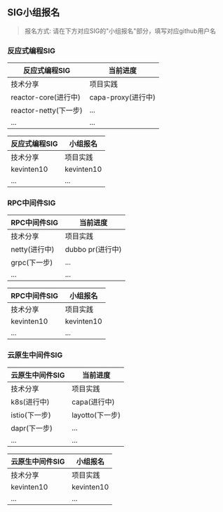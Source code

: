 ## SIG小组报名

> 报名方式: 请在下方对应SIG的"小组报名"部分，填写对应github用户名

### 反应式编程SIG

|反应式编程SIG|当前进度|
|---|---|
|技术分享|项目实践|
|reactor-core(进行中)|capa-proxy(进行中)|
|reactor-netty(下一步)|...|
|...|...|

|反应式编程SIG|小组报名|
|---|---|
|技术分享|项目实践|
|kevinten10|kevinten10|
|...|...|

### RPC中间件SIG

|RPC中间件SIG|当前进度|
|---|---|
|技术分享|项目实践|
|netty(进行中)|dubbo pr(进行中)|
|grpc(下一步)|...|
|...|...|

|RPC中间件SIG|小组报名|
|---|---|
|技术分享|项目实践|
|kevinten10|kevinten10|
|...|...|

### 云原生中间件SIG

|云原生中间件SIG|当前进度|
|---|---|
|技术分享|项目实践|
|k8s(进行中)|capa(进行中)|
|istio(下一步)|layotto(下一步)|
|dapr(下一步)|...|
|...|...|

|云原生中间件SIG|小组报名|
|---|---|
|技术分享|项目实践|
|kevinten10|kevinten10|
|...|...|